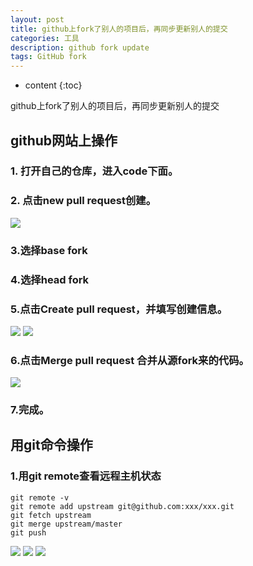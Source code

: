 ```yaml
---
layout: post
title: github上fork了别人的项目后，再同步更新别人的提交
categories: 工具
description: github fork update
tags: GitHub fork
---
```

* content
{:toc}
<div class="postImg" style="background-image:url(https://likonion-1254082995.cos.ap-chengdu.myqcloud.com/media/github-logo.png)"></div>

github上fork了别人的项目后，再同步更新别人的提交





## github网站上操作

### 1. 打开自己的仓库，进入code下面。
### 2. 点击new pull request创建。


![](https://likonion-1254082995.cos.ap-chengdu.myqcloud.com/media/15012096825773.png)


### 3.选择base fork

### 4.选择head fork

### 5.点击Create pull request，并填写创建信息。
![](https://likonion-1254082995.cos.ap-chengdu.myqcloud.com/media/15012096994606.png)
![](https://likonion-1254082995.cos.ap-chengdu.myqcloud.com/media/15012097059876.png)

### 6.点击Merge pull request 合并从源fork来的代码。
![](https://likonion-1254082995.cos.ap-chengdu.myqcloud.com/media/15012097289236.png)


### 7.完成。

## 用git命令操作

### 1.用git remote查看远程主机状态

```
git remote -v 
git remote add upstream git@github.com:xxx/xxx.git
git fetch upstream
git merge upstream/master
git push 
```
![](https://likonion-1254082995.cos.ap-chengdu.myqcloud.com/media/15012097709892.jpg)
![](https://likonion-1254082995.cos.ap-chengdu.myqcloud.com/media/15012097803958.jpg)
![](https://likonion-1254082995.cos.ap-chengdu.myqcloud.com/media/15012097890762.jpg)




